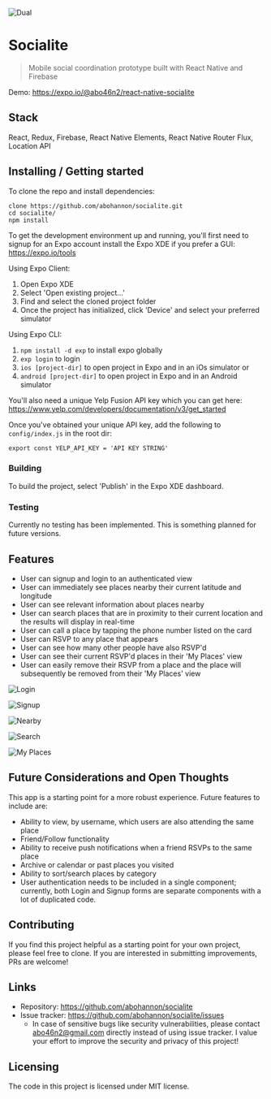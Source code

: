 ![Dual](https://raw.githubusercontent.com/abohannon/socialite/develop/screenshots/dual.jpg) 

# Socialite
> Mobile social coordination prototype built with React Native and Firebase

Demo: https://expo.io/@abo46n2/react-native-socialite


## Stack
React, Redux, Firebase, React Native Elements, React Native Router Flux, Location API


## Installing / Getting started

To clone the repo and install dependencies:

```shell
clone https://github.com/abohannon/socialite.git
cd socialite/
npm install
```

To get the development environment up and running, you'll first need to signup for an Expo account install the Expo XDE if you prefer a GUI: https://expo.io/tools

Using Expo Client:

1. Open Expo XDE
2. Select 'Open existing project...'
3. Find and select the cloned project folder
4. Once the project has initialized, click 'Device' and select your preferred simulator

Using Expo CLI:

1. `npm install -d exp` to install expo globally
2. `exp login` to login
3. `ios [project-dir]` to open project in Expo and in an iOs simulator
or
3. `android [project-dir]` to open project in Expo and in an Android simulator

You'll also need a unique Yelp Fusion API key which you can get here: https://www.yelp.com/developers/documentation/v3/get_started

Once you've obtained your unique API key, add the following to `config/index.js` in the root dir:

`export const YELP_API_KEY = 'API KEY STRING'`


### Building

To build the project, select 'Publish' in the Expo XDE dashboard.


### Testing

Currently no testing has been implemented. This is something planned for future versions.


## Features

* User can signup and login to an authenticated view
* User can immediately see places nearby their current latitude and longitude
* User can see relevant information about places nearby
* User can search places that are in proximity to their current location and the results will display in real-time
* User can call a place by tapping the phone number listed on the card
* User can RSVP to any place that appears
* User can see how many other people have also RSVP'd
* User can see their current RSVP'd places in their 'My Places' view
* User can easily remove their RSVP from a place and the place will subsequently be removed from their 'My Places' view

![Login](https://raw.githubusercontent.com/abohannon/socialite/develop/screenshots/login.png)  

![Signup](https://raw.githubusercontent.com/abohannon/socialite/develop/screenshots/signup.png)  

![Nearby](https://raw.githubusercontent.com/abohannon/socialite/develop/screenshots/nearby.png) 

![Search](https://raw.githubusercontent.com/abohannon/socialite/develop/screenshots/search.png)

![My Places](https://raw.githubusercontent.com/abohannon/socialite/develop/screenshots/myplaces.png) 


## Future Considerations and Open Thoughts

This app is a starting point for a more robust experience. Future features to include are:

* Ability to view, by username, which users are also attending the same place
* Friend/Follow functionality
* Ability to receive push notifications when a friend RSVPs to the same place
* Archive or calendar or past places you visited
* Ability to sort/search places by category
* User authentication needs to be included in a single component; currently, both Login and Signup forms are separate components with a lot of duplicated code.


## Contributing

If you find this project helpful as a starting point for your own project, please feel free to clone. If you are interested in submitting improvements, PRs are welcome!


## Links

- Repository: https://github.com/abohannon/socialite
- Issue tracker: https://github.com/abohannon/socialite/issues
  - In case of sensitive bugs like security vulnerabilities, please contact
    abo46n2@gmail.com directly instead of using issue tracker. I value your effort
    to improve the security and privacy of this project!
    

## Licensing

The code in this project is licensed under MIT license.
